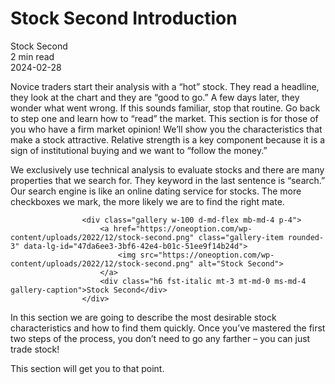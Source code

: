 
<div class="bg-secondary">
<h1 class="py-5 ms-3 ms-md-4 my-0">Stock Second Introduction</h1>
</div>
<div class="d-flex align-items-center flex-wrap text-muted ps-3 ps-md-4 py-3 border-top border-bottom">
<div class="border-end pe-3 me-3">
<span class="badge bg-faded-primary text-primary">
Stock Second </span>
</div>
<div class="fs-sm pe-3 border-end me-3">2 min read</div>
<div class="fs-sm">
2024-02-28 </div>
</div>
<section class="px-3 px-md-4 py-4">
<p>Novice traders start their analysis with a “hot” stock. They read a headline, they look at the chart and they are “good to go.” A few days later, they wonder what went wrong. If this sounds familiar, stop that routine. Go back to step one and learn how to “read” the market. This section is for those of you who have a firm market opinion! We’ll show you the characteristics that make a stock attractive. Relative strength is a key component because it is a sign of institutional buying and we want to “follow the money.”</p>
<p>We exclusively use technical analysis to evaluate stocks and there are many properties that we search for. They keyword in the last sentence is “search.” Our search engine is like an online dating service for stocks. The more checkboxes we mark, the more likely we are to find the right mate.&nbsp;</p>

                    <div class="gallery w-100 d-md-flex mb-md-4 p-4">
                        <a href="https://oneoption.com/wp-content/uploads/2022/12/stock-second.png" class="gallery-item rounded-3" data-lg-id="47da6ee3-3bf6-42e4-b01c-51ee9f14b24d">
                            <img src="https://oneoption.com/wp-content/uploads/2022/12/stock-second.png" alt="Stock Second">
                        </a>
                        <div class="h6 fst-italic mt-3 mt-md-0 ms-md-4 gallery-caption">Stock Second</div>
                    </div>
                
<p>In this section we are going to describe the most desirable stock characteristics and how to find them quickly. Once you’ve mastered the first two steps of the process, you don’t need to go any farther – you can just trade stock!</p>
<p>This section will get you to that point.</p>
</section>
